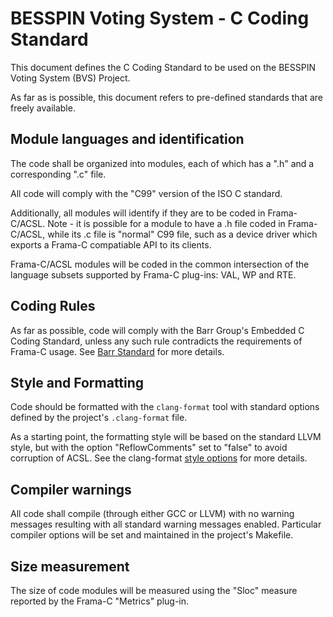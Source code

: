 # BESSPIN Voting System - C Coding Standard

This document defines the C Coding Standard to be used on the BESSPIN Voting System (BVS) Project.

As far as is possible, this document refers to pre-defined standards that are freely available.

## Module languages and identification

The code shall be organized into modules, each of which has a ".h" and a corresponding ".c" file.

All code will comply with the "C99" version of the ISO C standard.

Additionally, all modules will identify if they are to be coded in Frama-C/ACSL. Note - it is possible for a module to have a .h file coded in Frama-C/ACSL, while its .c file is "normal" C99 file, such as a device driver which exports a Frama-C compatiable API to its clients.

Frama-C/ACSL modules will be coded in the common intersection of the language subsets supported by Frama-C plug-ins: VAL, WP and RTE.

## Coding Rules

As far as possible, code will comply with the Barr Group's Embedded C Coding Standard, unless any such rule contradicts the requirements of Frama-C usage. See [Barr Standard](https://barrgroup.com/Embedded-Systems/Books/Embedded-C-Coding-Standard) for more details.

## Style and Formatting

Code should be formatted with the `clang-format` tool with standard options defined by the project's `.clang-format` file.

As a starting point, the formatting style will be based on the standard LLVM style, but with the option "ReflowComments" set to "false" to avoid corruption of ACSL. See the clang-format [style options](https://clang.llvm.org/docs/ClangFormatStyleOptions.html) for more details.

## Compiler warnings

All code shall compile (through either GCC or LLVM) with no warning messages resulting with all standard warning messages enabled. Particular compiler options will be set and maintained in the project's Makefile.

## Size measurement

The size of code modules will be measured using the "Sloc" measure reported by the Frama-C "Metrics" plug-in.

